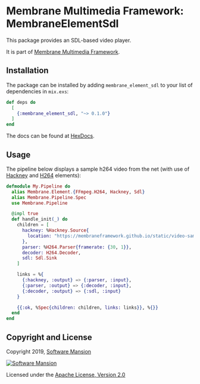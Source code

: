 # Membrane Multimedia Framework: MembraneElementSdl

This package provides an SDL-based video player.

It is part of [Membrane Multimedia Framework](https://membraneframework.org).

## Installation

The package can be installed by adding `membrane_element_sdl` to your list of dependencies in `mix.exs`:

```elixir
def deps do
  [
    {:membrane_element_sdl, "~> 0.1.0"}
  ]
end
```

The docs can be found at [HexDocs](https://hexdocs.pm/membrane_element_sdl).

## Usage

The pipeline below displays a sample h264 video from the net (with use of [Hackney](https://github.com/membraneframework/membrane-element-hackney) and [H264](https://github.com/membraneframework/membrane-element-ffmpeg-h264) elements):

```elixir
defmodule My.Pipeline do
  alias Membrane.Element.{FFmpeg.H264, Hackney, Sdl}
  alias Membrane.Pipeline.Spec
  use Membrane.Pipeline

  @impl true
  def handle_init(_) do
    children = [
      hackney: %Hackney.Source{
        location: "https://membraneframework.github.io/static/video-samples/test-video.h264"
      },
      parser: %H264.Parser{framerate: {30, 1}},
      decoder: H264.Decoder,
      sdl: Sdl.Sink
    ]

    links = %{
      {:hackney, :output} => {:parser, :input},
      {:parser, :output} => {:decoder, :input},
      {:decoder, :output} => {:sdl, :input}
    }

    {{:ok, %Spec{children: children, links: links}}, %{}}
  end
end

```

## Copyright and License

Copyright 2019, [Software Mansion](https://swmansion.com/?utm_source=git&utm_medium=readme&utm_campaign=membrane)

[![Software Mansion](https://membraneframework.github.io/static/logo/swm_logo_readme.png)](https://swmansion.com/?utm_source=git&utm_medium=readme&utm_campaign=membrane)

Licensed under the [Apache License, Version 2.0](LICENSE)
